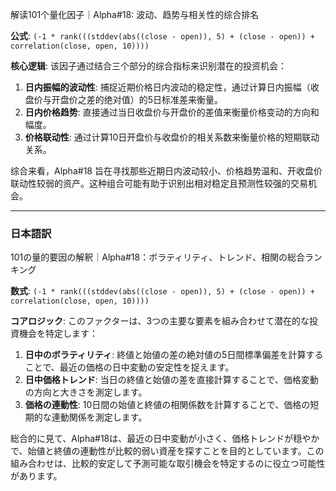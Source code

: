 解读101个量化因子｜Alpha#18: 波动、趋势与相关性的综合排名

**公式**: `(-1 * rank(((stddev(abs((close - open)), 5) + (close - open)) + correlation(close, open, 10))))`

**核心逻辑**:
该因子通过结合三个部分的综合指标来识别潜在的投资机会：

1. **日内振幅的波动性**: 捕捉近期价格日内波动的稳定性，通过计算日内振幅（收盘价与开盘价之差的绝对值）的5日标准差来衡量。
2. **日内价格趋势**: 直接通过当日收盘价与开盘价的差值来衡量价格变动的方向和幅度。
3. **价格联动性**: 通过计算10日开盘价与收盘价的相关系数来衡量价格的短期联动关系。

综合来看，Alpha#18 旨在寻找那些近期日内波动较小、价格趋势温和、开收盘价联动性较弱的资产。这种组合可能有助于识别出相对稳定且预测性较强的交易机会。

---

### 日本語訳

101の量的要因の解釈｜Alpha#18：ボラティリティ、トレンド、相関の総合ランキング

**数式**: `(-1 * rank(((stddev(abs((close - open)), 5) + (close - open)) + correlation(close, open, 10))))`

**コアロジック**:
このファクターは、3つの主要な要素を組み合わせて潜在的な投資機会を特定します：

1. **日中のボラティリティ**: 終値と始値の差の絶対値の5日間標準偏差を計算することで、最近の価格の日中変動の安定性を捉えます。
2. **日中価格トレンド**: 当日の終値と始値の差を直接計算することで、価格変動の方向と大きさを測定します。
3. **価格の連動性**: 10日間の始値と終値の相関係数を計算することで、価格の短期的な連動関係を測定します。

総合的に見て、Alpha#18は、最近の日中変動が小さく、価格トレンドが穏やかで、始値と終値の連動性が比較的弱い資産を探すことを目的としています。この組み合わせは、比較的安定して予測可能な取引機会を特定するのに役立つ可能性があります。 